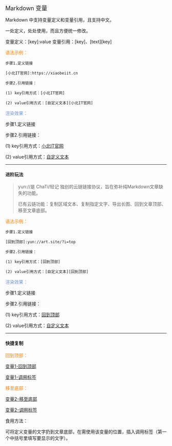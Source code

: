 <font size="4">Markdown 变量</font>

Markdown 中支持变量定义和变量引用，且支持中文。

一处定义，处处使用，而且方便统一修改。

变量定义：[key]:value
变量引用：[key]、[text][key]

<font color="#FF7F00">语法示例：</font>

```
步骤1.定义链接

[小北IT官网]:https://xiaobeiit.cn

步骤2.引用链接：

(1) key引用方式：[小北IT官网]

(2) value引用方式：[自定义文本][小北IT官网]
```

<font color="#7093DB">渲染效果：</font>

步骤1.定义链接

[小北IT官网]:https://xiaobeiit.cn

步骤2.引用链接：

(1) key引用方式：[小北IT官网]

(2) value引用方式：[自定义文本][小北IT官网]

---

#### 进阶玩法

> yun://是 ChaTi/轻记 独创的云链链接协议，旨在弥补纯Markdown文章缺失的功能。
> 
> 已有云链功能：复制区域文本、复制指定文字、导出长图、回到文章顶部、移至文章底部。

<font color="#FF7F00">语法示例：</font>

```
步骤1.定义链接

[回到顶部]:yun://art.site/?i=top

步骤2.引用链接：

(1) key引用方式：[回到顶部]

(2) value引用方式：[自定义文本][回到顶部]
```

<font color="#7093DB">渲染效果：</font>

步骤1.定义链接

[回到顶部]:yun://art.site/?i=top

步骤2.引用链接：

(1) key引用方式：[回到顶部]

(2) value引用方式：[自定义文本][回到顶部]

---

#### 快捷复制

<font color="#FF7F00">回到顶部：</font>

[变量1-回到顶部](yun://art.copy/?t=[回到顶部]:yun://art.site/?i=top)

[变量1-调用标签](yun://art.copy/?t=[][回到顶部])

<font color="#FF7F00">移至底部：</font>

[变量2-移至底部](yun://art.copy/?t=[移至底部]:yun://art.site/?i=bottom)

[变量2-调用标签](yun://art.copy/?t=[][移至底部])

食用方法：

可将定义变量的文字扔到文章底部，在需使用该变量的位置，插入调用标签（第一个中括号里填写要显示的文字）。

